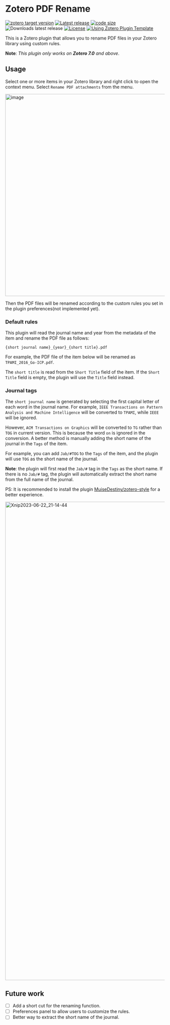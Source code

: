 # Zotero PDF Rename
[![zotero target version](https://img.shields.io/badge/Zotero-7.0.*-green?style=flat-square&logo=zotero&logoColor=CC2936)](https://www.zotero.org/support/beta_builds)
[![Latest release](https://img.shields.io/github/v/release/Theigrams/zotero-pdf-custom-rename)](https://github.com/Theigrams/zotero-pdf-custom-rename/releases)
[![code size](https://img.shields.io/github/languages/code-size/northword/zotero-format-metadata?style=flat-square)](#zotero-format-metadata)
![Downloads latest release](https://img.shields.io/github/downloads/Theigrams/zotero-pdf-custom-rename/latest/total?color=yellow)
[![License](https://img.shields.io/github/license/Theigrams/zotero-pdf-custom-rename)](https://github.com/Theigrams/zotero-pdf-custom-rename/blob/main/LICENSE)
[![Using Zotero Plugin Template](https://img.shields.io/badge/Using-Zotero%20Plugin%20Template-blue?style=flat-round&logo=github)](https://github.com/windingwind/zotero-plugin-template)

This is a Zotero plugin that allows you to rename PDF files in your Zotero library using custom rules.

**Note**: *This plugin only works on **Zotero 7.0** and above*.

## Usage

Select one or more items in your Zotero library and right click to open the context menu. Select `Rename PDF attachments` from the menu.

<img width="638" alt="image" src="https://github.com/Theigrams/zotero-pdf-custom-rename/assets/26341831/01f7ac99-0898-4a33-8377-a5ab2ed05eb8">


Then the PDF files will be renamed according to the custom rules you set in the plugin preferences(not implemented yet).

### Default rules

This plugin will read the journal name and year from the metadata of the item and rename the PDF file as follows:

```
{short journal name}_{year}_{short title}.pdf
```

For example, the PDF file of the item below will be renamed as `TPAMI_2016_Go-ICP.pdf`.

The `short title` is read from the `Short Title` field of the item. If the `Short Title` field is empty, the plugin will use the `Title` field instead.

### Journal tags

The `short journal name` is generated by selecting the first capital letter of each word in the journal name. For example, `IEEE Transactions on Pattern Analysis and Machine Intelligence` will be converted to `TPAMI`, while `IEEE` will be ignored.

However, `ACM Transactions on Graphics` will be converted to `TG` rather than `TOG` in current version. This is because the word `on` is ignored in the conversion.
A better method is manually adding the short name of the journal in the `Tags` of the item. 

For example, you can add `Jab/#TOG` to the `Tags` of the item, and the plugin will use `TOG` as the short name of the journal.

**Note**: the plugin will first read the `Jab/#` tag in the `Tags` as the short name. If there is no `Jab/#` tag, the plugin will automatically extract the short name from the full name of the journal.

PS: It is recommended to install the plugin [MuiseDestiny/zotero-style](https://github.com/MuiseDestiny/zotero-style) for a better experience.

<img width="1510" alt="Xnip2023-06-22_21-14-44" src="https://github.com/Theigrams/zotero-pdf-custom-rename/assets/26341831/3ad15e33-a6dd-4429-a550-d3f58d9fddc1">


## Future work

- [ ] Add a short cut for the renaming function.
- [ ] Preferences panel to allow users to customize the rules.
- [ ] Better way to extract the short name of the journal.
